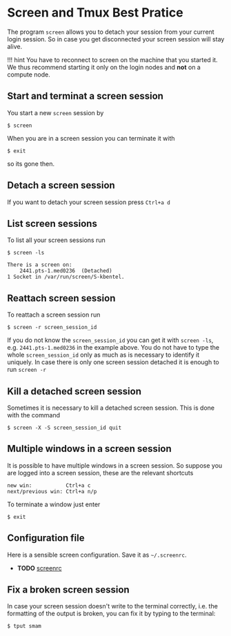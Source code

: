 # Screen and Tmux Best Pratice

The program `screen` allows you to detach your session from your current login session.
So in case you get disconnected your screen session will stay alive.

!!! hint
    You have to reconnect to screen on the machine that you started it.
    We thus recommend starting it only on the login nodes and **not** on a compute node.

## Start and terminat a screen session

You start a new `screen` session by

```terminal
$ screen
```
When you are in a screen session you can terminate it with

```terminal
$ exit
```
so its gone then.

## Detach a screen session

If you want to detach your screen session press `Ctrl+a d`

## List screen sessions

To list all your screen sessions run

```terminal
$ screen -ls

There is a screen on:
	2441.pts-1.med0236	(Detached)
1 Socket in /var/run/screen/S-kbentel.
```

## Reattach screen session

To reattach a screen session run

```terminal
$ screen -r screen_session_id
```

If you do not know the `screen_session_id` you can get it with `screen -ls`, e.g. `2441.pts-1.med0236` in the example above. You do not have to type the whole `screen_session_id` only as much as is necessary to identify it uniquely. In case there is only one screen session detached it is enough to run `screen -r`

## Kill a detached screen session

Sometimes it is necessary to kill a detached screen session. This is done with the command

```terminal
$ screen -X -S screen_session_id quit
```

## Multiple windows in a screen session

It is possible to have multiple windows in a screen session. So suppose you are logged into a screen session, these are the relevant shortcuts

```
new win:           Ctrl+a c
next/previous win: Ctrl+a n/p
```

To terminate a window just enter

```terminal
$ exit
```

## Configuration file

Here is a sensible screen configuration.
Save it as `~/.screenrc`.

- **TODO** [screenrc](files/screenrc)

## Fix a broken screen session

In case your screen session doesn't write to the terminal correctly,
i.e. the formatting of the output is broken, you can fix it by typing
to the terminal:

```terminal
$ tput smam
```
